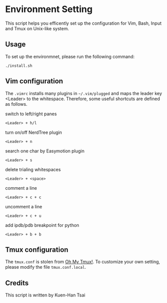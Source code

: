 Environment Setting
===================

This script helps you efficently set up the configuration for 
Vim, Bash, Input and Tmux on Unix-like system.

Usage
-----

To set up the environmnet, please run the following command:
``` 
./install.sh
``` 


Vim configuration
-----------------
The `.vimrc` installs many plugins in `~/.vim/plugged` and maps the leader key \<Leader\> to the whitespace.
Therefore, some useful shortcuts are defined as follows.

switch to left/right panes
```
<Leader> + h/l
```

turn on/off NerdTree plugin
```
<Leader> + n
```

search one char by Easymotion plugin
```
<Leader> + s
```

delete trialing whitespaces
```
<Leader> + <space>
```

comment a line
```
<Leader> + c + c
```

uncomment a line
```
<Leader> + c + u
```

add ipdb/pdb breakpoint for python
```
<Leader> + b + b
```


Tmux configuration
------------------
The `tmux.conf` is stolen from [Oh My Tmux!](https://github.com/gpakosz/.tmux). 
To customize your own setting, please modify the file `tmux.conf.local`. 


Credits
-------

This script is written by Kuen-Han Tsai
